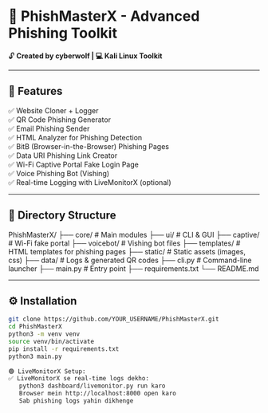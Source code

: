 # 📡 PhishMasterX - Advanced Phishing Toolkit

🔓 **Created by cyberwolf | 💻 Kali Linux Toolkit**

---

## 🚀 Features

✅ Website Cloner + Logger  
✅ QR Code Phishing Generator  
✅ Email Phishing Sender  
✅ HTML Analyzer for Phishing Detection  
✅ BitB (Browser-in-the-Browser) Phishing Pages  
✅ Data URI Phishing Link Creator  
✅ Wi-Fi Captive Portal Fake Login Page  
✅ Voice Phishing Bot (Vishing)  
✅ Real-time Logging with LiveMonitorX (optional)

---

## 📂 Directory Structure

PhishMasterX/
├── core/ # Main modules
├── ui/ # CLI & GUI
├── captive/ # Wi-Fi fake portal
├── voicebot/ # Vishing bot files
├── templates/ # HTML templates for phishing pages
├── static/ # Static assets (images, css)
├── data/ # Logs & generated QR codes
├── cli.py # Command-line launcher
├── main.py # Entry point
├── requirements.txt
└── README.md


---

## ⚙️ Installation

```bash
git clone https://github.com/YOUR_USERNAME/PhishMasterX.git
cd PhishMasterX
python3 -m venv venv
source venv/bin/activate
pip install -r requirements.txt
python3 main.py
 
🟢 LiveMonitorX Setup:
✅ LiveMonitorX se real-time logs dekho:
   python3 dashboard/livemonitor.py run karo
   Browser mein http://localhost:8000 open karo
   Sab phishing logs yahin dikhenge
